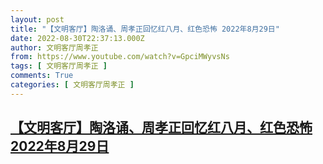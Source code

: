 ```yaml
---
layout: post
title: "【文明客厅】陶洛诵、周孝正回忆红八月、红色恐怖 2022年8月29日"
date: 2022-08-30T22:37:13.000Z
author: 文明客厅周孝正
from: https://www.youtube.com/watch?v=GpciMWyvsNs
tags: [ 文明客厅周孝正 ]
comments: True
categories: [ 文明客厅周孝正 ]
---
```

<!--1661899033000-->
[【文明客厅】陶洛诵、周孝正回忆红八月、红色恐怖 2022年8月29日](https://www.youtube.com/watch?v=GpciMWyvsNs)
------

<div>

</div>
